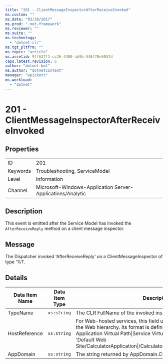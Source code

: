```yaml
---
title: "201 - ClientMessageInspectorAfterReceiveInvoked"
ms.custom: ""
ms.date: "03/30/2017"
ms.prod: ".net-framework"
ms.reviewer: ""
ms.suite: ""
ms.technology: 
  - "dotnet-clr"
ms.tgt_pltfrm: ""
ms.topic: "article"
ms.assetid: 9ff637f1-cc26-4400-ab9b-546f70e5057d
caps.latest.revision: 6
author: "dotnet-bot"
ms.author: "dotnetcontent"
manager: "wpickett"
ms.workload: 
  - "dotnet"
---
```

# 201 - ClientMessageInspectorAfterReceiveInvoked
## Properties  

|||  
|-|-|  
|ID|201|  
|Keywords|Troubleshooting, ServiceModel|  
|Level|Information|  
|Channel|Microsoft-Windows-Application Server-Applications/Analytic|  

## Description  
 This event is emitted after the Service Model has invoked the `AfterReceiveReply` method on a client message inspector.  

## Message  
 The Dispatcher invoked 'AfterReceiveReply' on a ClientMessageInspector of type '%1'.  

## Details  


| Data Item Name | Data Item Type |                                                                                                                                                  Description                                                                                                                                                  |
|----------------|----------------|---------------------------------------------------------------------------------------------------------------------------------------------------------------------------------------------------------------------------------------------------------------------------------------------------------------|
|    TypeName    |  `xs:string`   |                                                                                                                               The CLR FullName of the invoked inspector's type.                                                                                                                               |
| HostReference  |  `xs:string`   | For Web-hosted services, this field uniquely identifies the service in the Web hierarchy. Its format is defined as 'Web Site Name Application Virtual Path&#124;Service Virtual Path&#124;ServiceName'. Example: 'Default Web Site/CalculatorApplication&#124;/CalculatorService.svc&#124;CalculatorService'. |
|   AppDomain    |  `xs:string`   |                                                                                                                         The string returned by AppDomain.CurrentDomain.FriendlyName.                                                                                                                          |

